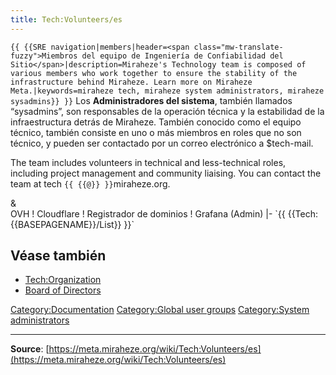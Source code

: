 ```yaml
---
title: Tech:Volunteers/es
---
```


 `{{ {{SRE navigation|members|header=<span class="mw-translate-fuzzy">Miembros del equipo de Ingeniería de Confiabilidad del Sitio</span>|description=Miraheze's Technology team is composed of various members who work together to ensure the stability of the infrastructure behind Miraheze. Learn more on Miraheze Meta.|keywords=miraheze tech, miraheze system administrators, miraheze sysadmins}} }}`
Los **Administradores del sistema**, también llamados “sysadmins”, son responsables de la operación técnica y la estabilidad de la infraestructura detrás de Miraheze. También conocido como el equipo técnico, también consiste en uno o más miembros en roles que no son técnico, y pueden ser contactado por un correo electrónico a $tech-mail.

The team includes volunteers in technical and less-technical roles, including project management and community liaising. You can contact the team at tech `{{ {{@}} }}`miraheze.org.

<div style="width: 100%; overflow: auto;>
{| class="wikitable center"
|-
! class="unsortable"| [ `{{ {{fullurl:Tech:Volunteers/List|action=edit}} }}` +/-]
! Nombre y Rol
! Apodo de Libera Chat
! Correo electrónico
! Cáscara
! GitHub
! Phabricator (admin)
! RamNode <br />&<br /> OVH
! Cloudflare
! Registrador de dominios
! Grafana (Admin)
|- `{{ {{Tech:{{BASEPAGENAME}}/List}} }}`

## Véase también 

* [Tech:Organization](Tech:Organization.md)
* [Board of Directors](https://meta.miraheze.org/wiki/Board_of_Directors)

[Category:Documentation](https://meta.miraheze.org/wiki/Category:Documentation)
[Category:Global user groups](https://meta.miraheze.org/wiki/Category:Global_user_groups)
[Category:System administrators](https://meta.miraheze.org/wiki/Category:System_administrators)

----
**Source**: [https://meta.miraheze.org/wiki/Tech:Volunteers/es](https://meta.miraheze.org/wiki/Tech:Volunteers/es)